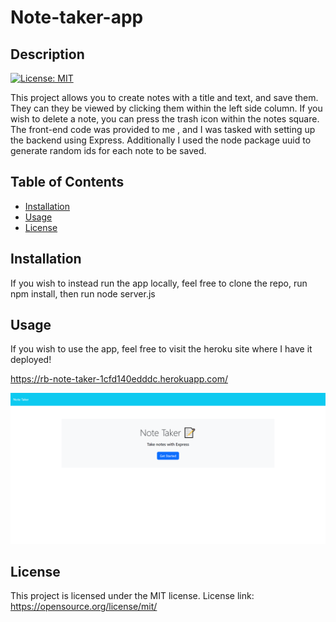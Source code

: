  # Note-taker-app

## Description

[![License: MIT](https://img.shields.io/badge/License-MIT-yellow.svg)](https://opensource.org/licenses/MIT)

This project allows you to create notes with a title and text, and save them. They can they be viewed by clicking them within the left side column. If you wish to delete a note, you can press the trash icon within the notes square. The front-end code was provided to me , and I was tasked with setting up the backend using Express. Additionally I used the node package uuid to generate random ids for each note to be saved.

## Table of Contents

- [Installation](#installation)
- [Usage](#usage)
- [License](#license)

## Installation

If you wish to instead run the app locally, feel free to clone the repo, run npm install, then run node server.js

## Usage

If you wish to use the app, feel free to visit the heroku site where I have it deployed!

https://rb-note-taker-1cfd140edddc.herokuapp.com/

![Example Image of the site](/public/assets/images/exampleImage.png)

## License

This project is licensed under the MIT license. License link: https://opensource.org/license/mit/

